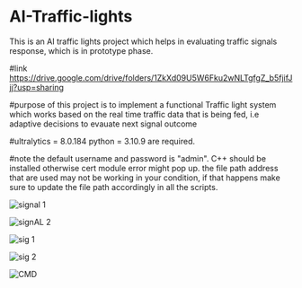 # AI-Traffic-lights
This is an AI traffic lights project which helps in evaluating traffic signals response, which is in prototype phase.

#link
https://drive.google.com/drive/folders/1ZkXd09U5W6Fku2wNLTgfgZ_b5fjifJjj?usp=sharing

#purpose of this project is to implement a functional Traffic light system which works based on the real time traffic data that is being fed, i.e adaptive decisions to evauate next signal outcome

#ultralytics = 8.0.184 python = 3.10.9 are required.

#note
the default username and password is "admin". 
C++ should be installed otherwise cert module error might pop up.
the file path address that are used may not be working in your condition, if that happens make sure to update the file path accordingly in all the scripts.

![signal 1](https://github.com/theavez/AI-Traffic-lights/assets/129176036/538062b5-32ee-4d51-a8a8-baa3d1b01f26)

![signAL 2](https://github.com/theavez/AI-Traffic-lights/assets/129176036/3fa34e5b-a3df-45ed-be7c-33ec0338ae7f)

![sig 1](https://github.com/theavez/AI-Traffic-lights/assets/129176036/a68df179-12f3-4aa3-a942-d8b0984b7670)

![sig 2](https://github.com/theavez/AI-Traffic-lights/assets/129176036/e9e5619b-5d2e-46e8-b1f3-db228ab02201)

![CMD](https://github.com/theavez/AI-Traffic-lights/assets/129176036/0d240156-f54a-401b-92f5-74adb3059eb6)



